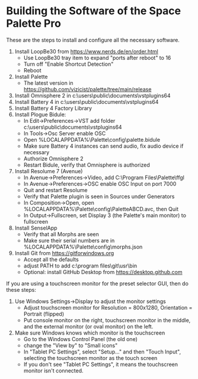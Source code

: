 <h1>Building the Software of the Space Palette Pro</h1>
These are the steps to install and configure all the necessary software.
<p>

<ol>
<li>Install LoopBe30 from <a href="https://www.nerds.de/en/order.html">https://www.nerds.de/en/order.html</a><br>
    <ul>
    <li>Use LoopBe30 tray item to expand "ports after reboot" to 16
    <li>Turn off "Enable Shortcut Detection"
    <li>Reboot
    </ul>
<li>Install Palette
    <ul>
    <li>The latest version in
    <a href="https://github.com/vizicist/palette/tree/main/release">https://github.com/vizicist/palette/tree/main/release</a>
    </ul>
<li>Install Omnisphere 2 in c:\users\public\documents\vstplugins64
<li>Install Battery 4 in c:\users\public\documents\vstplugins64
<li>Install Battery 4 Factory Library
<li>Install Plogue Bidule:
    <ul>
    <li>In Edit->Preferences->VST add folder c:\users\public\documents\vstplugins64
    <li>In Tools->Osc Server enable OSC 
    <li>Open %LOCALAPPDATA%\Palette\config\palette.bidule
    <li>Make sure Battery 4 instances can send audio, fix audio device if necessary
    <li>Authorize Omnisphere 2
    <li>Restart Bidule, verify that Omnisphere is authorized
    </ul>
<li>Install Resolume 7 (Avenue)  
    <ul>
    <li>In Avenue->Preferences->Video, add C:\Program Files\Palette\ffgl
    <li>In Avenue->Preferences->OSC enable OSC Input on port 7000
    <li>Quit and restart Resolume
    <li>Verify that Palette plugin is seen in Sources under Generators
    <li>In Composition->Open, open %LOCALAPPDATA%\Palette\config\PaletteABCD.avc, then Quit
    <li>In Output->Fullscreen, set Display 3 (the Palette's main monitor) to fullscreen
    </ul>
<li>Install SenselApp
    <ul>
    <li>Verify that all Morphs are seen
    <li>Make sure their serial numbers are in %LOCALAPPDATA%\Palette\config\morphs.json
    </ul>
<li>Install Git from <a href="https://gitforwindows.org">https://gitforwindows.org</a><br>
    <ul>
    <li>Accept all the defaults
    <li>adjust PATH to add c:\program files\git\usr\bin
    <li>Optional: install GitHub Desktop from <a href="https://desktop.github.com">https://desktop.github.com</a>
    </ul>
</ol>
If you are using a touchscreen monitor for the preset selector GUI, then do these steps:
<p>
<ol>
<li>Use Windows Settings->Display to adjust the monitor settings
    <ul>
    <li>Adjust touchscreen monitor for Resolution = 800x1280, Orientation = Portrait (flipped)
    <li>Put console monitor on the right, touchscreen monitor in the middle, and the external monitor (or oval monitor) on the left.
    </ul>
<li>Make sure Windows knows which monitor is the touchscreen
    <ul>
    <li>Go to the Windows Control Panel (the old one)
    <li>change the "View by" to "Small icons"
    <li>In "Tablet PC Settings", select "Setup..." and then "Touch Input",
      selecting the touchscreen monitor as the touch screen
    <li> If you don't see "Tablet PC Settings", it means the touchscreen monitor
      isn't connected.
    </ul>
</ol>